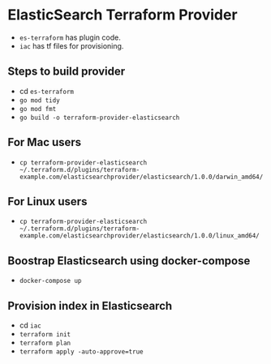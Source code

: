 # ElasticSearch Terraform Provider
- ``es-terraform`` has plugin code.
- ``iac`` has tf files for provisioning.

## Steps to build provider
- cd ``es-terraform``
- ```go mod tidy```
- ```go mod fmt```
- ```go build -o terraform-provider-elasticsearch```

## For Mac users
- ```cp terraform-provider-elasticsearch ~/.terraform.d/plugins/terraform-example.com/elasticsearchprovider/elasticsearch/1.0.0/darwin_amd64/```

## For Linux users
- ```cp terraform-provider-elasticsearch ~/.terraform.d/plugins/terraform-example.com/elasticsearchprovider/elasticsearch/1.0.0/linux_amd64/```

## Boostrap Elasticsearch using docker-compose
- ```docker-compose up```

## Provision index in Elasticsearch
- cd ```iac```
- ```terraform init```
- ```terraform plan```
- ```terraform apply -auto-approve=true```